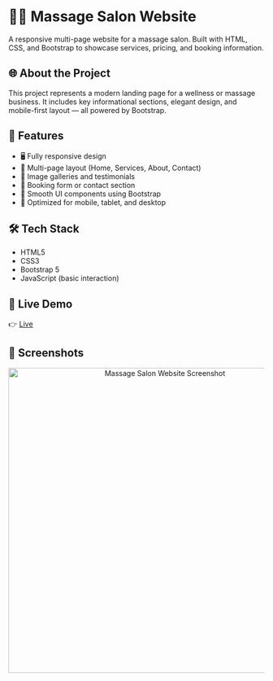 # 💆‍♀️ Massage Salon Website

A responsive multi-page website for a massage salon. Built with HTML, CSS, and Bootstrap to showcase services, pricing, and booking information.

## 🌐 About the Project

This project represents a modern landing page for a wellness or massage business. It includes key informational sections, elegant design, and mobile-first layout — all powered by Bootstrap.

## 🚀 Features

- 🖥️ Fully responsive design
- 📄 Multi-page layout (Home, Services, About, Contact)
- 📸 Image galleries and testimonials
- 📅 Booking form or contact section
- 🎨 Smooth UI components using Bootstrap
- 📱 Optimized for mobile, tablet, and desktop

## 🛠 Tech Stack

- HTML5
- CSS3
- Bootstrap 5
- JavaScript (basic interaction)

## 🔗 Live Demo

👉 [Live](https://687f3978344ef93e64cd4b57--massagesalonbootstrap.netlify.app/)

## 📸 Screenshots

<p align="center">
  <img src="https://your-screenshot-link.png" alt="Massage Salon Website Screenshot" width="600"/>
</p>


